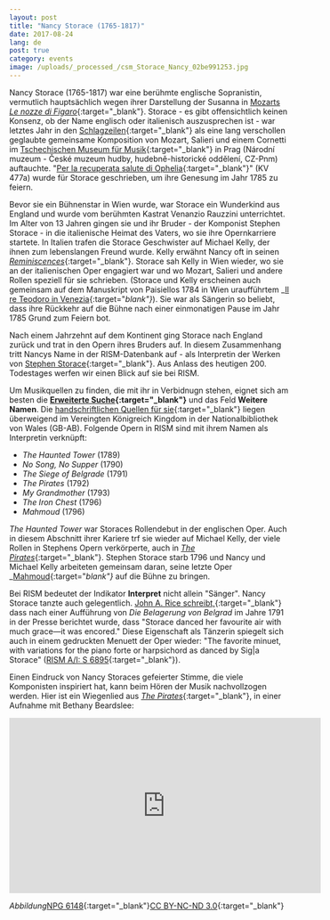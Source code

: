 ```yaml
---
layout: post
title: "Nancy Storace (1765-1817)"
date: 2017-08-24
lang: de
post: true
category: events
image: /uploads/_processed_/csm_Storace_Nancy_02be991253.jpg
---
```



Nancy Storace (1765-1817) war eine berühmte englische Sopranistin, vermutlich hauptsächlich wegen ihrer Darstellung der Susanna in [Mozarts _Le nozze di Figaro_](https://opac.rism.info/search?id=400187519){:target="_blank"}. Storace - es gibt offensichtlich keinen Konsenz, ob der Name englisch oder italienisch auszusprechen ist - war letztes Jahr in den [Schlagzeilen](http://www.mozarteum.at/start/meldung/283){:target="_blank"} als eine lang verschollen geglaubte gemeinsame Komposition von Mozart, Salieri und einem Cornetti im [Tschechischen Museum für Musik](http://opac.nm.cz/opaccmh/documents/63005){:target="_blank"} in Prag (Národní muzeum - České muzeum hudby, hudebně-historické oddělení, CZ-Pnm) auftauchte. "[Per la recuperata salute di Ophelia](https://en.wikipedia.org/wiki/Per_la_ricuperata_salute_di_Ofelia){:target="_blank"}" (KV 477a) wurde für Storace geschrieben, um ihre Genesung im Jahr 1785 zu feiern.

Bevor sie ein Bühnenstar in Wien wurde, war Storace ein Wunderkind aus England und wurde vom berühmten Kastrat Venanzio Rauzzini unterrichtet. Im Alter von 13 Jahren gingen sie und ihr Bruder - der Komponist Stephen Storace - in die italienische Heimat des Vaters, wo sie ihre Opernkarriere startete. In Italien trafen die Storace Geschwister auf Michael Kelly, der ihnen zum lebenslangen Freund wurde. Kelly erwähnt Nancy oft in seinen [_Reminiscences_](https://archive.org/stream/reminiscencesofm01kellrich#page/94/mode/2up/search/nancy){:target="_blank"}. Storace sah Kelly in Wien wieder, wo sie an der italienischen Oper engagiert war und wo Mozart, Salieri und andere Rollen speziell für sie schrieben. (Storace und Kelly erscheinen auch gemeinsam auf dem Manuskript von Paisiellos 1784 in Wien uraufführtem _[Il re Teodoro in Venezia](https://opac.rism.info/search?id=450058030){:target="_blank"}_). Sie war als Sängerin so beliebt, dass ihre Rückkehr auf die Bühne nach einer einmonatigen Pause im Jahr 1785 Grund zum Feiern bot.

Nach einem Jahrzehnt auf dem Kontinent ging Storace nach England zurück und trat in den Opern ihres Bruders auf. In diesem Zusammenhang tritt Nancys Name in der RISM-Datenbank auf - als Interpretin der Werken von [Stephen Storace](https://opac.rism.info/search?View=rism&author=Stephen+Storace){:target="_blank"}. Aus Anlass des heutigen 200. Todestages werfen wir einen Blick auf sie bei RISM.

Um Musikquellen zu finden, die mit ihr in Verbidnugn stehen, eignet sich am besten die **[Erweiterte Suche](https://opac.rism.info/metaopac/start.do?View=rism&SearchType=2&Language=de){:target="_blank"}** und das Feld **Weitere Namen**. Die [handschriftlichen Quellen für sie](https://opac.rism.info/search?View=rism&q=nancy+storace){:target="_blank"} liegen überweigend im Vereingten Königreich Kingdom in der Nationalbibliothek von Wales (GB-AB). Folgende Opern in RISM sind mit ihrem Namen als Interpretin verknüpft:

- _The Haunted Tower_ (1789)
- _No Song, No Supper_ (1790)
- _The Siege of Belgrade_ (1791)
- _The Pirates_ (1792)
- _My Grandmother_ (1793)
- _The Iron Chest_ (1796)
- _Mahmoud_ (1796)

_The Haunted Tower_ war Storaces Rollendebut in der englischen Oper. Auch in diesem Abschnitt ihrer Kariere trf sie wieder auf Michael Kelly, der viele Rollen in Stephens Opern verkörperte, auch in [_The Pirates_](https://opac.rism.info/search?id=806519130){:target="_blank"}. Stephen Storace starb 1796 und Nancy und Michael Kelly arbeiteten gemeinsam daran, seine letzte Oper _[Mahmoud](https://opac.rism.info/search?id=806519279){:target="_blank"}_ auf die Bühne zu bringen.

Bei RISM bedeutet der Indikator **Interpret** nicht allein "Sänger". Nancy Storace tanzte auch gelegentlich. [John A. Rice schreibt,](https://books.google.de/books?id=8YOwT4hOUQAC&lpg=PA373&dq=%22Storace%20danced%20her%20favourite%20air%22&pg=PA373#v=onepage&q=%22Storace%20danced%20her%20favourite%20air%22&f=false){:target="_blank"} dass nach einer Aufführung von _Die Belagerung von Belgrad_ im Jahre 1791 in der Presse berichtet wurde, dass "Storace danced her favourite air with much grace—it was encored." Diese Eigenschaft als Tänzerin spiegelt sich auch in einem gedruckten Menuett der Oper wieder: "The favorite minuet, with variations for the piano forte or harpsichord as danced by Sig|a Storace" ([RISM A/I: S 6895](https://opac.rism.info/search?id=00000990063176){:target="_blank"}).

Einen Eindruck von Nancy Storaces gefeierter Stimme, die viele Komponisten inspiriert hat, kann beim Hören der Musik nachvollzogen werden. Hier ist ein Wiegenlied aus [_The Pirates_](https://opac.rism.info/search?id=806519122){:target="_blank"}, in einer Aufnahme mit Bethany Beardslee:

<iframe width="560" height="315" src="https://www.youtube.com/embed/lApymhUi1NE" frameborder="0" allowfullscreen></iframe>


_Abbildung_[NPG 6148](http://www.npg.org.uk/collections/search/portrait/mw08262/Anna-Selina-Storace){:target="_blank"}[CC BY-NC-ND 3.0](https://creativecommons.org/licenses/by-nc-nd/3.0/){:target="_blank"}



<script type="text/javascript">var switchTo5x=true;</script><script type="text/javascript" src="http://w.sharethis.com/button/buttons.js"></script><script type="text/javascript">stLight.options({publisher: "9b601438-1ce1-49d8-bfd7-9cff5df54c17", doNotHash: false, doNotCopy: false, hashAddressBar: false});</script>
